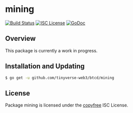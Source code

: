 mining
======

[![Build Status](https://github.com/tinyverse-web3/btcd/workflows/Build%20and%20Test/badge.svg)](https://github.com/tinyverse-web3/btcd/actions)
[![ISC License](http://img.shields.io/badge/license-ISC-blue.svg)](http://copyfree.org)
[![GoDoc](https://img.shields.io/badge/godoc-reference-blue.svg)](https://pkg.go.dev/github.com/tinyverse-web3/btcd/mining)

## Overview

This package is currently a work in progress.

## Installation and Updating

```bash
$ go get -u github.com/tinyverse-web3/btcd/mining
```

## License

Package mining is licensed under the [copyfree](http://copyfree.org) ISC
License.
